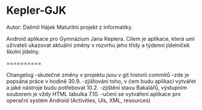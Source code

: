 Kepler-GJK
==========

Autor: Dalimil Hájek
Maturitní projekt z informatiky.

Android aplikace pro Gymnázium Jana Keplera. 
Cílem je aplikace, která umí uživateli ukazovat aktuální změny v rozvrhu jeho třídy a týdenní jídelníček školní jídelny.

==========

Changelog
-skutečné změny v projektu jsou v git historii commitů
-zde je popsána práce v hodině
30.9. 
	-zjišťování toho, v čem budu aplikaci vytvářet a jaké nástroje budu potřebovat
10.2.
	-zjištění stavu Bakalářů, výstupním souborem je vždy HTML tabulka
7.10.
	-učení se vytváření aplikace pro operační systém Android (Activities, UIs, XML, resources)


